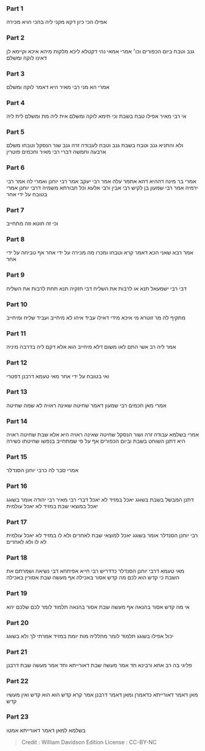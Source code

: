 
### Part 1
אפילו הכי כיון דקא מקני ליה בהכי הויא מכירה

### Part 2
גנב וטבח ביום הכפורים וכו׳ אמרי אמאי נהי דקטלא ליכא מלקות מיהא איכא וקיימא לן דאינו לוקה ומשלם

### Part 3
אמרי הא מני רבי מאיר היא דאמר לוקה ומשלם 

### Part 4
אי רבי מאיר אפילו טבח בשבת וכי תימא לוקה ומשלם אית ליה מת ומשלם לית ליה

### Part 5
ולא והתניא גנב וטבח בשבת גנב וטבח לעבודה זרה גנב שור הנסקל וטבחו משלם ארבעה וחמשה דברי רבי מאיר וחכמים פוטרין 

### Part 6
אמרי בר מינה דההיא דהא אתמר עלה אמר רבי יעקב אמר רבי יוחנן ואמרי לה אמר רבי ירמיה אמר רבי שמעון בן לקיש רבי אבין ורבי אלעא וכל חבורתא משמיה דרבי יוחנן אמרי בטובח על ידי אחר

### Part 7
וכי זה חוטא וזה מתחייב

### Part 8
אמר רבא שאני הכא דאמר קרא וטבחו ומכרו מה מכירה על ידי אחר אף טביחה על ידי אחר

### Part 9
דבי רבי ישמעאל תנא או לרבות את השליח דבי חזקיה תנא תחת לרבות את השליח

### Part 10
מתקיף לה מר זוטרא מי איכא מידי דאילו עביד איהו לא מיחייב ועביד שליח ומיחייב

### Part 11
אמר ליה רב אשי התם לאו משום דלא מיחייב הוא אלא דקם ליה בדרבה מיניה

### Part 12
ואי בטובח על ידי אחר מאי טעמא דרבנן דפטרי

### Part 13
אמרי מאן חכמים רבי שמעון דאמר שחיטה שאינה ראויה לא שמה שחיטה

### Part 14
אמרי בשלמא עבודה זרה ושור הנסקל שחיטה שאינה ראויה היא אלא שבת שחיטה ראויה היא דתנן השוחט בשבת וביום הכפורים אף על פי שמתחייב בנפשו שחיטתו כשירה

### Part 15
אמרי סבר לה כרבי יוחנן הסנדלר

### Part 16
דתנן המבשל בשבת בשוגג יאכל במזיד לא יאכל דברי רבי מאיר רבי יהודה אומר בשוגג יאכל במוצאי שבת במזיד לא יאכל עולמית

### Part 17
רבי יוחנן הסנדלר אומר בשוגג יאכל למוצאי שבת לאחרים ולא לו במזיד לא יאכל עולמית לא לו ולא לאחרים

### Part 18
מאי טעמא דרבי יוחנן הסנדלר כדדריש רבי חייא אפיתחא דבי נשיאה ושמרתם את השבת כי קדש הוא לכם מה קדש אסור באכילה אף מעשה שבת אסורין באכילה

### Part 19
אי מה קדש אסור בהנאה אף מעשה שבת אסור בהנאה תלמוד לומר לכם שלכם יהא

### Part 20
יכול אפילו בשוגג תלמוד לומר מחלליה מות יומת במזיד אמרתי לך ולא בשוגג

### Part 21
פליגי בה רב אחא ורבינא חד אמר מעשה שבת דאורייתא וחד אמר מעשה שבת דרבנן

### Part 22
מאן דאמר דאורייתא כדאמרן ומאן דאמר דרבנן אמר קרא קדש הוא הוא קדש ואין מעשיו קדש

### Part 23
בשלמא למאן דאמר דאורייתא אמטו

>Credit : William Davidson Edition
>License : CC-BY-NC